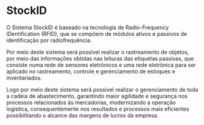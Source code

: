 # StockID
O Sistema StockID é baseado na tecnologia de Radio-Frequency IDentification (RFID), que se compõem de módulos ativos e passivos de identificação por radiofrequência. 

Por meio deste sistema será possível realizar o rastreamento de objetos, por meio das informações obtidas nas leituras das etiquetas passivas, que consiste numa rede de sensores eletrônicos e uma rede eletrônica para ser aplicado no rastreamento, controle e gerenciamento de estoques e inventariados.

Logo por meio deste sistema será possível realizar o gerenciamento de toda a cadeia de abastecimento, garantindo maior agilidade e segurança nos processos relacionados às mercadorias, modernizando a operação logística, consequentemente nos resultados e processos mais eficientes possibilitando o alcance das margens de lucros da empresa. 
